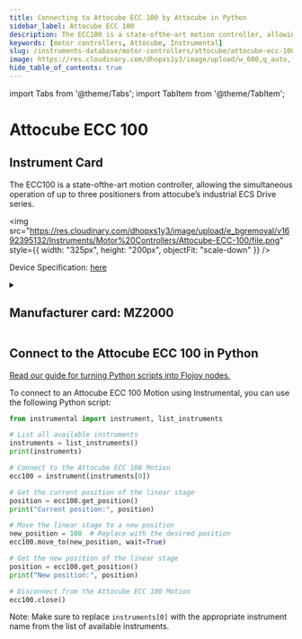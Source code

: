 ```yaml
---
title: Connecting to Attocube ECC 100 by Attocube in Python
sidebar_label: Attocube ECC 100
description: The ECC100 is a state-ofthe-art motion controller, allowing the simultaneous operation of up to three positioners from attocube’s industrial ECS Drive series.
keywords: [motor controllers, Attocube, Instrumental]
slug: /instruments-database/motor-controllers/attocube/attocube-ecc-100
image: https://res.cloudinary.com/dhopxs1y3/image/upload/w_600,q_auto,f_auto/e_bgremoval/v1692395132/Instruments/Motor%20Controllers/Attocube-ECC-100/file.jpg
hide_table_of_contents: true
---
```


import Tabs from '@theme/Tabs';
import TabItem from '@theme/TabItem';

# Attocube ECC 100

## Instrument Card

<div className="flex">

<div>

The ECC100 is a state-ofthe-art motion controller, allowing the simultaneous operation of up to three positioners from attocube’s industrial ECS Drive series.

</div>

<img src="https://res.cloudinary.com/dhopxs1y3/image/upload/e_bgremoval/v1692395132/Instruments/Motor%20Controllers/Attocube-ECC-100/file.png" style={{ width: "325px", height: "200px", objectFit: "scale-down" }} />

</div>

<div className="flex text-center">

<p>Device Specification: <a target="\_blank" href="https://www.attocube.com/application/files/6416/3697/3543/Specifications_ECC100.pdf">here</a></p>

</div>

<details style={{ marginTop: "15px"}}>
<summary><h2>Manufacturer card: MZ2000</h2></summary>

<img src="https://res.cloudinary.com/dhopxs1y3/image/upload/v1692806147/Instruments/Vendor%20Logos/Attocube.png" style={{ width: "100%", height: "170px",objectFit: "scale-down" }} />

**Attocube** is a leading pioneer for nanotechnology solutions in precision motion and nanopositioning applications, cryogenic microscopy,.

<ul>
  <li>Headquarters: Germany</li>
  <li>Yearly Revenue (millions, USD): 14.0</li>
  <li>Vendor Website: <a href="https://www.attocube.com/en">here</a></li>
</ul>
</details>

## Connect to the Attocube ECC 100 in Python

[Read our guide for turning Python scripts into Flojoy nodes.](https://docs.flojoy.ai/custom-nodes/creating-custom-node/)
<Tabs>

<TabItem value="Flojoy" label="Flojoy" className="flojoy-instrument-tabs">

<NodeCardCollection category='WIDGET2000' manufacturer='MZ2000'></NodeCardCollection>

</TabItem>
<TabItem value="Instrumental" label="Instrumental">

To connect to an Attocube ECC 100 Motion using Instrumental, you can use the following Python script:

```python
from instrumental import instrument, list_instruments

# List all available instruments
instruments = list_instruments()
print(instruments)

# Connect to the Attocube ECC 100 Motion
ecc100 = instrument(instruments[0])

# Get the current position of the linear stage
position = ecc100.get_position()
print("Current position:", position)

# Move the linear stage to a new position
new_position = 100  # Replace with the desired position
ecc100.move_to(new_position, wait=True)

# Get the new position of the linear stage
position = ecc100.get_position()
print("New position:", position)

# Disconnect from the Attocube ECC 100 Motion
ecc100.close()
```

Note: Make sure to replace `instruments[0]` with the appropriate instrument name from the list of available instruments.

</TabItem>
</Tabs>